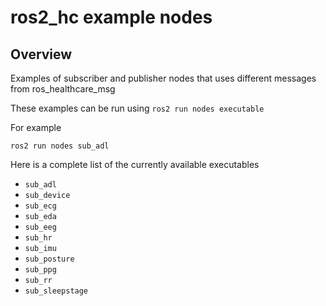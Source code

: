 # ros2_hc example nodes

## Overview
Examples of subscriber and publisher nodes that uses different messages from ros_healthcare_msg 

These examples can be run using ```ros2 run nodes executable```

For example

```
ros2 run nodes sub_adl
```

Here is a complete list of the currently available executables

- ```sub_adl```
- ```sub_device```
- ```sub_ecg```
- ```sub_eda```
- ```sub_eeg ```
- ```sub_hr```
- ```sub_imu```
- ```sub_posture```
- ```sub_ppg```
- ```sub_rr```
- ```sub_sleepstage``` 

